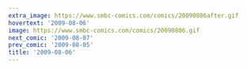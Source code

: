 ```yaml
---
extra_image: https://www.smbc-comics.com/comics/20090806after.gif
hovertext: '2009-08-06'
image: https://www.smbc-comics.com/comics/20090806.gif
next_comic: '2009-08-07'
prev_comic: '2009-08-05'
title: '2009-08-06'
---
```


